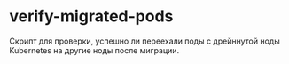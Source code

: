 # verify-migrated-pods
Скрипт для проверки, успешно ли переехали поды с дрейннутой ноды Kubernetes на другие ноды после миграции.
